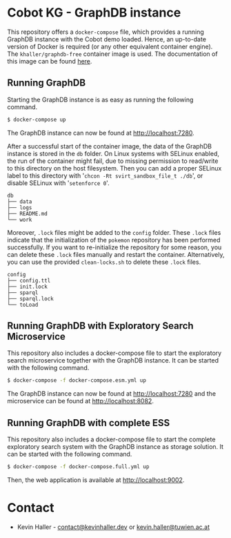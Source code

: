 # Cobot KG - GraphDB instance

This repository offers a `docker-compose` file, which provides a running GraphDB instance with the Cobot demo loaded. Hence, an up-to-date version of Docker is required (or any other equivalent container engine). The `khaller/graphdb-free` container image is used. The documentation of this image can be found [here](https://github.com/khaller93/graphdb-free).

## Running GraphDB

Starting the GraphDB instance is as easy as running the following command.

```bash
$ docker-compose up
```

The GraphDB instance can now be found at [http://localhost:7280](http://localhost:7280).

After a successful start of the container image, the data of the GraphDB instance is stored in the `db` folder. On Linux systems with SELinux enabled, the run of the container might fail, due to missing permission to read/write to this directory on the host filesystem. Then you can add a proper SELinux label to this directory with '`chcon -Rt svirt_sandbox_file_t ./db`', or disable SELinux with '`setenforce 0`'.

```
db
├── data
├── logs
├── README.md
└── work
```

Moreover, `.lock` files might be added to the `config` folder. These `.lock` files indicate that the initialization of the `pokemon` repository has been performed successfully. If you want to re-initialize the repository for some reason, you can delete these `.lock` files manually and restart the container. Alternatively, you can use the provided `clean-locks.sh` to delete these `.lock` files.

```
config
├── config.ttl
├── init.lock
├── sparql
├── sparql.lock
└── toLoad
```

## Running GraphDB with Exploratory Search Microservice

This repository also includes a docker-compose file to start the exploratory 
search microservice together with the GraphDB instance. It can be started with
the following command.

```bash
$ docker-compose -f docker-compose.esm.yml up
```

The GraphDB instance can now be found at [http://localhost:7280](http://localhost:7277)
and the microservice can be found at [http://localhost:8082](http://localhost:8081).

## Running GraphDB with complete ESS

This repository also includes a docker-compose file to start the complete exploratory search system with the GraphDB instance as storage solution. It can be started with the following command.

```bash
$ docker-compose -f docker-compose.full.yml up
```

Then, the web application is available at [http://localhost:9002](http://localhost:9001).

# Contact

* Kevin Haller - [contact@kevinhaller.dev](mailto:contact@kevinhaller.dev) or [kevin.haller@tuwien.ac.at](mailto:kevin.haller@tuwien.ac.at)